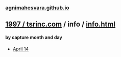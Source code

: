### [agnimahesvara.github.io](agnimahesvara.github.io)

## [1997 / tsrinc.com](../../../0519970000000000*/) / info / [info.html](../)

#### by capture month and day
* [April 14](../0519970414011643/)
